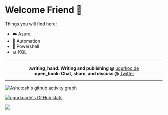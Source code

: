 # Welcome Friend 👋

Things you will find here:

- :cloud: Azure
- :blue_car: Automation
- :shell: Powershell
- :bar_chart: KQL

---

<p align="center">
  <b>:writing_hand: Writing and publishing @</b> <a href="https://www.ugurkoc.de">ugurkoc.de</a><br>
  <b>:open_book: Chat, share, and discuss @ </b> <a href="https://twitter.com/UgurKocDe">Twitter</a>
</p>

---

[![Ashutosh's github activity graph](https://activity-graph.herokuapp.com/graph?username=ugurkocde&theme=react-dark&custom_title=Activity%20Graph&hide_border=true)](https://github.com/ugurkocde)


[![ugurkocde's GitHub stats](https://github-readme-stats.vercel.app/api?username=ugurkocde&show_icons=true&theme=dark)](https://github.com/anuraghazra/github-readme-stats) 

![](https://komarev.com/ghpvc/?username=ugurukocde&color=grey&style=for-the-badge)

